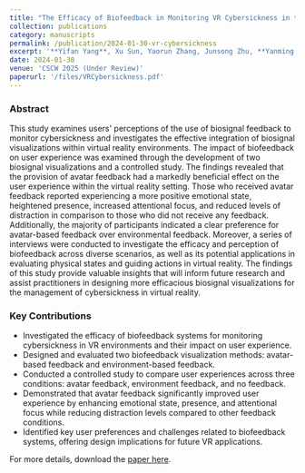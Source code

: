 ```yaml
---
title: "The Efficacy of Biofeedback in Monitoring VR Cybersickness in the Context of Remote Collaboration"
collection: publications
category: manuscripts
permalink: /publication/2024-01-30-vr-cybersickness
excerpt: '**Yifan Yang**, Xu Sun, Yaorun Zhang, Junsong Zhu, **Yanming Chen**, Chen Ye, Sheng Zhang, Canjun Yang'
date: 2024-01-30
venue: 'CSCW 2025 (Under Review)'
paperurl: '/files/VRCybersickness.pdf'
---
```


### **Abstract**
This study examines users' perceptions of the use of biosignal feedback to monitor cybersickness and investigates the effective integration of biosignal visualizations within virtual reality environments. The impact of biofeedback on user experience was examined through the development of two biosignal visualizations and a controlled study. The findings revealed that the provision of avatar feedback had a markedly beneficial effect on the user experience within the virtual reality setting. Those who received avatar feedback reported experiencing a more positive emotional state, heightened presence, increased attentional focus, and reduced levels of distraction in comparison to those who did not receive any feedback. Additionally, the majority of participants indicated a clear preference for avatar-based feedback over environmental feedback. Moreover, a series of interviews were conducted to investigate the efficacy and perception of biofeedback across diverse scenarios, as well as its potential applications in evaluating physical states and guiding actions in virtual reality. The findings of this study provide valuable insights that will inform future research and assist practitioners in designing more efficacious biosignal visualizations for the management of cybersickness in virtual reality.

### **Key Contributions**
- Investigated the efficacy of biofeedback systems for monitoring cybersickness in VR environments and their impact on user experience.
- Designed and evaluated two biofeedback visualization methods: avatar-based feedback and environment-based feedback.
- Conducted a controlled study to compare user experiences across three conditions: avatar feedback, environment feedback, and no feedback.
- Demonstrated that avatar feedback significantly improved user experience by enhancing emotional state, presence, and attentional focus while reducing distraction levels compared to other feedback conditions.
- Identified key user preferences and challenges related to biofeedback systems, offering design implications for future VR applications.

For more details, download the [paper here](VRCybersickness.pdf).